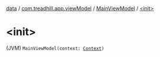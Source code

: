 [data](../../index.md) / [com.treadhill.app.viewModel](../index.md) / [MainViewModel](index.md) / [&lt;init&gt;](./-init-.md)

# &lt;init&gt;

(JVM) `MainViewModel(context: `[`Context`](https://developer.android.com/reference/android/content/Context.html)`)`